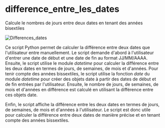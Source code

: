 # difference_entre_les_dates
Calcule le nombres de jours entre deux dates en tenant des années bisextiles

![Differences_dates](https://github.com/danydube1971/difference_entre_les_dates/assets/74633244/dec6a1c7-bafa-437a-ab8f-dbd061a1b2c8)


Ce script Python permet de calculer la différence entre deux dates que l'utilisateur entre manuellement. Le script demande d'abord à l'utilisateur 
d'entrer une date de début et une date de fin au format JJ/MM/AAAA. Ensuite, le script utilise le module *datetime* pour calculer la différence entre les deux dates 
en termes de jours, de semaines, de mois et d'années. Pour tenir compte des années bissextiles, le script utilise la fonction *date* du module *datetime* pour créer 
des objets date à partir des dates de début et de fin entrées par l'utilisateur. Ensuite, le nombre de jours, de semaines, de mois et d'années en différence est 
calculé en utilisant la différence entre ces objets date.

Enfin, le script affiche la différence entre les deux dates en termes de jours, de semaines, de mois et d'années à l'utilisateur. Le script est donc utile 
pour calculer la différence entre deux dates de manière précise et en tenant compte des années bissextiles.
